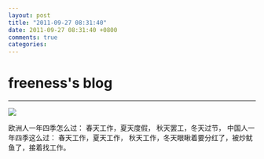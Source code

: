 ```yaml
---
layout: post
title: "2011-09-27 08:31:40"
date: 2011-09-27 08:31:40 +0800
comments: true
categories: 
---
```


# freeness's blog

----------

![](http://okqmqrbgo.bkt.clouddn.com/201109270831401.jpg)

>
欧洲人一年四季怎么过：
春天工作，夏天度假，
秋天罢工，冬天过节，
中国人一年四季这么过：
春天工作，夏天工作，
秋天工作，冬天眼瞅着要分红了，被炒鱿鱼了，接着找工作。